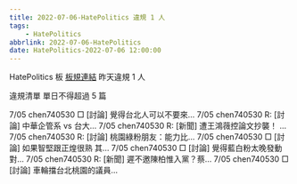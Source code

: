 ```yaml
---
title: 2022-07-06-HatePolitics 違規 1 人
tags:
    - HatePolitics
abbrlink: 2022-07-06-HatePolitics
date: HatePolitics-2022-07-06 12:00:00
---
```

HatePolitics 板 [板規連結](https://www.ptt.cc/bbs/HatePolitics/M.1617115262.A.D60.html)
昨天違規 1 人
<!-- more -->

違規清單
單日不得超過 5 篇

7/05 chen740530 □ [討論] 覺得台北人可以不要來…
7/05 chen740530 R: [討論] 中華企管系  vs  台大…
7/05 chen740530 R: [新聞] 遭王鴻薇控論文抄襲！ …
7/05 chen740530 R: [討論] 桃園綠粉朋友：能力比…
7/05 chen740530 □ [討論] 如果智堅跟正煌很熟 其…
7/05 chen740530 □ [討論] 覺得藍白粉太晚發動對…
7/05 chen740530 R: [新聞] 遲不邀陳柏惟入黨？蔡…
7/05 chen740530 □ [討論] 車輪擋台北桃園的議員…